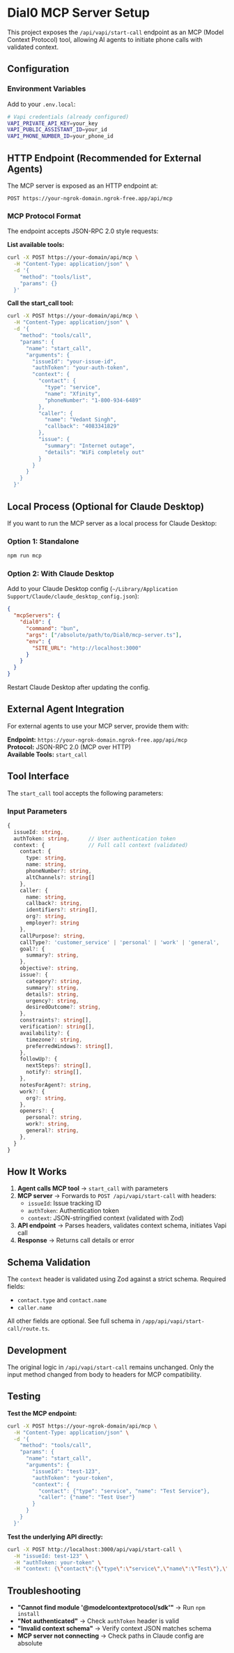 # Dial0 MCP Server Setup

This project exposes the `/api/vapi/start-call` endpoint as an MCP (Model Context Protocol) tool, allowing AI agents to initiate phone calls with validated context.

## Configuration

### Environment Variables

Add to your `.env.local`:
```bash
# Vapi credentials (already configured)
VAPI_PRIVATE_API_KEY=your_key
VAPI_PUBLIC_ASSISTANT_ID=your_id
VAPI_PHONE_NUMBER_ID=your_phone_id
```

## HTTP Endpoint (Recommended for External Agents)

The MCP server is exposed as an HTTP endpoint at:

```
POST https://your-ngrok-domain.ngrok-free.app/api/mcp
```

### MCP Protocol Format

The endpoint accepts JSON-RPC 2.0 style requests:

**List available tools:**
```bash
curl -X POST https://your-domain/api/mcp \
  -H "Content-Type: application/json" \
  -d '{
    "method": "tools/list",
    "params": {}
  }'
```

**Call the start_call tool:**
```bash
curl -X POST https://your-domain/api/mcp \
  -H "Content-Type: application/json" \
  -d '{
    "method": "tools/call",
    "params": {
      "name": "start_call",
      "arguments": {
        "issueId": "your-issue-id",
        "authToken": "your-auth-token",
        "context": {
          "contact": {
            "type": "service",
            "name": "Xfinity",
            "phoneNumber": "1-800-934-6489"
          },
          "caller": {
            "name": "Vedant Singh",
            "callback": "4083341829"
          },
          "issue": {
            "summary": "Internet outage",
            "details": "WiFi completely out"
          }
        }
      }
    }
  }'
```

## Local Process (Optional for Claude Desktop)

If you want to run the MCP server as a local process for Claude Desktop:

### Option 1: Standalone
```bash
npm run mcp
```

### Option 2: With Claude Desktop

Add to your Claude Desktop config (`~/Library/Application Support/Claude/claude_desktop_config.json`):

```json
{
  "mcpServers": {
    "dial0": {
      "command": "bun",
      "args": ["/absolute/path/to/Dial0/mcp-server.ts"],
      "env": {
        "SITE_URL": "http://localhost:3000"
      }
    }
  }
}
```

Restart Claude Desktop after updating the config.

## External Agent Integration

For external agents to use your MCP server, provide them with:

**Endpoint:** `https://your-ngrok-domain.ngrok-free.app/api/mcp`  
**Protocol:** JSON-RPC 2.0 (MCP over HTTP)  
**Available Tools:** `start_call`

## Tool Interface

The `start_call` tool accepts the following parameters:

### Input Parameters

```typescript
{
  issueId: string,
  authToken: string,      // User authentication token
  context: {              // Full call context (validated)
    contact: {
      type: string,
      name: string,
      phoneNumber?: string,
      altChannels?: string[]
    },
    caller: {
      name: string,
      callback?: string,
      identifiers?: string[],
      org?: string,
      employer?: string
    },
    callPurpose?: string,
    callType?: 'customer_service' | 'personal' | 'work' | 'general',
    goal?: {
      summary?: string,
    },
    objective?: string,
    issue?: {
      category?: string,
      summary?: string,
      details?: string,
      urgency?: string,
      desiredOutcome?: string,
    },
    constraints?: string[],
    verification?: string[],
    availability?: {
      timezone?: string,
      preferredWindows?: string[],
    },
    followUp?: {
      nextSteps?: string[],
      notify?: string[],
    },
    notesForAgent?: string,
    work?: {
      org?: string,
    },
    openers?: {
      personal?: string,
      work?: string,
      general?: string,
    },
  }
}
```

## How It Works

1. **Agent calls MCP tool** → `start_call` with parameters
2. **MCP server** → Forwards to `POST /api/vapi/start-call` with headers:
   - `issueId`: Issue tracking ID
   - `authToken`: Authentication token  
   - `context`: JSON-stringified context (validated with Zod)
3. **API endpoint** → Parses headers, validates context schema, initiates Vapi call
4. **Response** → Returns call details or error

## Schema Validation

The `context` header is validated using Zod against a strict schema. Required fields:
- `contact.type` and `contact.name`
- `caller.name`

All other fields are optional. See full schema in `/app/api/vapi/start-call/route.ts`.

## Development

The original logic in `/api/vapi/start-call` remains unchanged. Only the input method changed from body to headers for MCP compatibility.

## Testing

**Test the MCP endpoint:**
```bash
curl -X POST https://your-ngrok-domain/api/mcp \
  -H "Content-Type: application/json" \
  -d '{
    "method": "tools/call",
    "params": {
      "name": "start_call",
      "arguments": {
        "issueId": "test-123",
        "authToken": "your-token",
        "context": {
          "contact": {"type": "service", "name": "Test Service"},
          "caller": {"name": "Test User"}
        }
      }
    }
  }'
```

**Test the underlying API directly:**
```bash
curl -X POST http://localhost:3000/api/vapi/start-call \
  -H "issueId: test-123" \
  -H "authToken: your-token" \
  -H "context: {\"contact\":{\"type\":\"service\",\"name\":\"Test\"},\"caller\":{\"name\":\"Test User\"}}"
```

## Troubleshooting

- **"Cannot find module '@modelcontextprotocol/sdk'"** → Run `npm install`
- **"Not authenticated"** → Check `authToken` header is valid
- **"Invalid context schema"** → Verify context JSON matches schema
- **MCP server not connecting** → Check paths in Claude config are absolute
